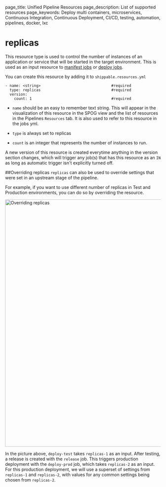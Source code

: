 page_title: Unified Pipeline Resources
page_description: List of supported resources
page_keywords: Deploy multi containers, microservices, Continuous Integration, Continuous Deployment, CI/CD, testing, automation, pipelines, docker, lxc

# replicas
This resource type is used to control the number of instances of an application or service
that will be started in the target environment. This is used as an input resource to [manifest jobs](../jobs/manifest/) or [deploy jobs](../jobs/deploy/). 

You can create this resource by adding it to `shippable.resources.yml`
```
- name: <string>                          		#required
  type: replicas                            	#required
  version:
    count: 1                                	#required
```

* `name` should be an easy to remember text string. This will appear in the visualization of this resource in the SPOG view and the list of resources in the Pipelines `Resources` tab. It is also used to refer to this resource in the jobs yml.

* `type` is always set to replicas

* `count` is an integer that represents the number of instances to run. 

A new version of this resource is created everytime anything in the version section changes, which will trigger any job(s) that has this resource as an `IN` as long as automatic trigger isn't explicitly turned off.

##Overriding replicas
`replicas` can also be used to override settings that were set in an upstream stage of the pipeline.

For example, if you want to use different number of replicas in Test and Production environments, you can do so by overriding the resource.

<img src="../../images/resources/overrideReplicas.png" alt="Overriding replicas" style="width:800px;vertical-align: middle;display: block;margin-left: auto;margin-right: auto;"/>

In the picture above, `deploy-test` takes `replicas-1` as an input. After testing, a release is created with the `release` job. This triggers production deployment with the `deploy-prod` job, which takes `replicas-2` as an input. For this production deployment, we will use a superset of settings from `replicas-1` and `replicas-2`, with values for any common settings being chosen from `replicas-2`.



